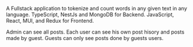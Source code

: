 A Fullstack application to tokenize and count words in any given text in any language. TypeScript, NestJs and MongoDB for Backend. JavaScript, React, MUI, and Redux for Frontend.

Admin can see all posts.
Each user can see his own post hisory and posts made by guest.
Guests can only see posts done by guests users.
